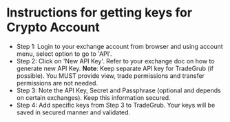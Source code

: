 # Instructions for getting keys for Crypto Account
 - Step 1: Login to your exchange account from browser and using account menu, select option to go to 'API'. 
 - Step 2: Click on 'New API Key'. Refer to your exchange doc on how to generate new API Key.
  **Note**: Keep separate API key for TradeGrub (if possible). You MUST provide view, trade permissions and transfer permissions are not needed.
 - Step 3: Note the API Key, Secret and Passphrase (optional and depends on certain exchanges). Keep this information secured.
 - Step 4: Add specific keys from Step 3 to TradeGrub. Your keys will be saved in secured manner and validated.
